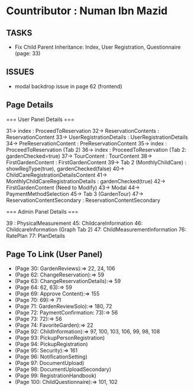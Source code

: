 # Countributor : Numan Ibn Mazid

## TASKS

* Fix Child Parent Inheritance: Index, User Registration, Questionnaire (page: 33)

## ISSUES

* modal backdrop issue in page 62 (frontend)

## Page Details

=== User Panel Details ===

31-> index : ProceedToReservation
32-> ReservationContents : ReservationContent
33-> UserRegistrationDetails : UserRegistrationDetails
34-> PreReservationContent : PreReservationContent
35-> index : ProceedToReservation (Tab 2)
36-> index : ProceedToReservation (Tab 2: gardenChecked=true)
37-> TourContent : TourContent
38-> FirstGardenContent : FirstGardenContent
39-> Tab 2 (MonthlyChildCare) : showRegType(true), gardenChecked(false)
40-> ChildCareRegistrationDetailsContent
41-> MonthlyChildCareRegistrationDetails : gardenChecked(true)
42-> FirstGardenContent (Need to Modify)
43-> Modal
44-> PaymentMethodSelection
45-> Tab 3 (GardenTour)
47-> ReservationContentSecondary : ReservationContentSecondary

=== Admin Panel Details ===

39 : PhysicalMeasurement
45: ChildcareInformation
46: ChildcareInformation (Graph Tab 2)
47: ChildMeasurementInformation
76: RatePlan
77: PlanDetails

## Page To Link (User Panel)

* (Page 30: GardenReviews):=> 22, 24, 106
* (Page 62: ChangeReservation):=> 59
* (Page 63: ChangeReservationDetails):=> 59
* (Page 64: 62, 63):=> 59
* (Page 69: Approve Content):=> 155
* (Page 70: 69):=> 71
* (Page 71: GardenReviewSolo):=> 180, 72
* (Page 72: PaymentConfirmation: 73):=> 56
* (Page 73: 72):=> 56
* (Page 74: FavoriteGarden):=> 22
* (Page 92: ChildInformation):=> 97, 100, 103, 106, 99, 98, 108
* (Page 93: PickupPersonRegistration)
* (Page 94: PickupRegistration)
* (Page 95: Security):=> 161
* (Page 96: NotificationSetting)
* (Page 97: DocumentUpload)
* (Page 98: DocumentUploadSecondary)
* (Page 99: RegistrationHandbook)
* (Page 100: ChildQuestionnaire):=> 101, 102
